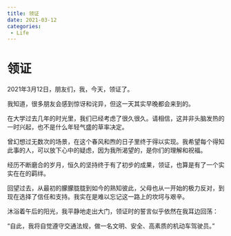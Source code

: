 ```yaml
---
title: 领证
date: 2021-03-12
categories:
 - Life
---
```



# 领证

2021年3月12日，朋友们，我，今天，领证了。 

我知道，很多朋友会感到惊讶和诧异，但这一天其实早晚都会来到的。 

在大学过去几年的时光里，我们已经考虑了很久很久。请相信，这并非头脑发热的一时兴起，也不是什么年轻气盛的草率决定。 

曾幻想过无数次的场景，在这个春风和煦的日子里终于得以实现。我希望每个得知此事的人，可以放下心中的疑虑，因为我所渴望的，是你们的理解和祝福。 

经历不断磨合的岁月，恒久的坚持终于有了初步的成果，领证，也算是有了一个实实在在的羁绊。 

回望过去，从最初的朦朦胧胧到如今的熟知彼此，父母也从一开始的极力反对，到现在选择了信任和支持。我实在是难以忘记这一路上的坎坷与艰辛。 

沐浴着午后的阳光，我平静地走出大门，领证时的誓言似乎依然在我耳边回荡： 

“自此，我将自觉遵守交通法规，做一名文明、安全、高素质的机动车驾驶员。”


